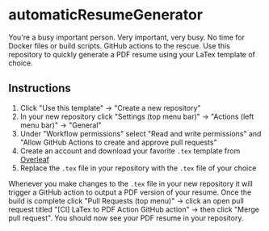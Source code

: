 # automaticResumeGenerator

You're a busy important person. Very important, very busy. No time for Docker files or build scripts. GitHub actions to the rescue. Use this repository to quickly generate a PDF resume using your LaTex template of choice.

## Instructions

1. Click "Use this template" -> "Create a new repository"
2. In your new repository click "Settings (top menu bar)" -> "Actions (left menu bar)" -> "General" 
3. Under "Workflow permissions" select "Read and write permissions" and "Allow GitHub Actions to create and approve pull requests"
4. Create an account and download your favorite `.tex` template from [Overleaf](https://www.overleaf.com/latex/templates/tagged/cv)
5. Replace the `.tex` file in your repository with the `.tex` file of your choice

Whenever you make changes to the `.tex` file in your new repository it will trigger a GitHub action to output a PDF version of your resume. Once the build is complete click "Pull Requests (top menu)" -> click an open pull request titled "[CI] LaTex to PDF Action GitHub action" -> then click "Merge pull request". You should now see your PDF resume in your repository.

